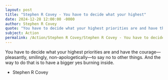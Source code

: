 ```yaml
---
layout: post
title: "Stephen R Covey - You have to decide what your highest"
date: 2024-12-28 12:00:00 -0000
author: Stephen R Covey
quote: "You have to decide what your highest priorities are and have the courage—pleasantly, smilingly, non-apologetically—to say no to other things. And the way to do that is to have a bigger yes burning inside."
subject: Action
permalink: /Action/Stephen R Covey/Stephen R Covey - You have to decide what your highest
---
```


You have to decide what your highest priorities are and have the courage—pleasantly, smilingly, non-apologetically—to say no to other things. And the way to do that is to have a bigger yes burning inside.

- Stephen R Covey
